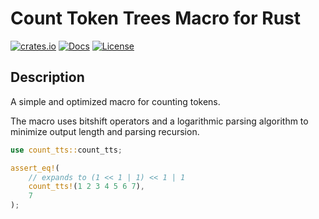 # Count Token Trees Macro for Rust

[![crates.io](https://img.shields.io/crates/v/count_tts.svg)](https://crates.io/crates/count_tts)
[![Docs](https://docs.rs/count_tts/badge.svg)](https://docs.rs/count_tts/)
[![License](https://img.shields.io/badge/license-MIT-blue.svg)](LICENSE)

## Description

A simple and optimized macro for counting tokens.

The macro uses bitshift operators and a logarithmic parsing algorithm to minimize output
length and parsing recursion.

```rust
use count_tts::count_tts;

assert_eq!(
    // expands to (1 << 1 | 1) << 1 | 1
    count_tts!(1 2 3 4 5 6 7),
    7
);
```

